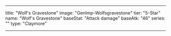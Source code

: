 ---

title: "Wolf's Gravestone"
image: "GenImp-Wolfsgravestone"
tier: "5-Star"
name: "Wolf's Gravestone"
baseStat: "Attack damage"
baseAtk: "46"
series: ""
type: "Claymore"

---